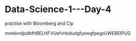 # Data-Science-1---Day-4
practise with Bloomberg and Cip

mmkkndjsdbfhBELHFVUefvhbdudgfyewgfpegdJWEBEIPUG
